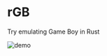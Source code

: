 # rGB

Try emulating Game Boy in Rust

![demo](https://raw.github.com/wiki/YushiOMOTE/gbr/media/demo.gif)

